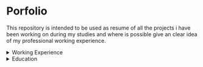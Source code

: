 # Porfolio
This repository is intended to be used as resume of all the projects i have been working on during my studies and where is possible give an clear idea of my professional working experience.

<details>
  <summary>Working Experience</summary>
  # Object-Detection-Recognition-and-Datagenerator
    
   
   ## CNN-Datamatrix-Reconstruction
    [link](https://github.com/FrancescoPeracchia/CNN-Datamatrix-Reconstruction)

  
</details>




<details>
  <summary>Education</summary>
    
  <details>
    <summary>Nlp</summary>
  </details>

  <details>
    <summary>Computer Vsion</summary>
  </details>
  
  
  <details>
    <summary>Control Problem</summary>
  </details>

     
</details>





